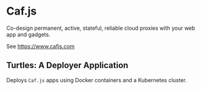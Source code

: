 # Caf.js

Co-design permanent, active, stateful, reliable cloud proxies with your web app and gadgets.

See https://www.cafjs.com

## Turtles: A Deployer Application

Deploys `Caf.js` apps using Docker containers and a Kubernetes cluster.

